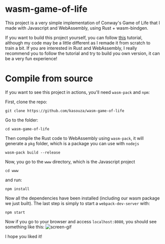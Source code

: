 # wasm-game-of-life

This project is a very simple implementation of Conway's Game of Life that I made with Javascript and WebAssembly, using Rust + wasm-bindgen.

If you want to build this project yourself, you can follow [this](https://rustwasm.github.io/docs/book/) tutorial, although my code may be a little different as I remade it from scratch to train a bit. If you are interested in Rust and WebAssembly, I really recommend you to follow the tutorial and try to build you own version, it can be a very fun experience!

# Compile from source

If you want to see this project in actions, you'll need `wasm-pack` and `npm`:

First, clone the repo:
```
git clone https://github.com/kasouza/wasm-game-of-life
```

Go to the folder:
```
cd wasm-game-of-life
```

Then compile the Rust code to WebAssembly using `wasm-pack`, it will generate a `pkg` folder, which is a package you can use with `nodejs`
```
wasm-pack build --release
```

Now, you go to the `www` directory, which is the Javascript project
```
cd www
```
and run:
```
npm install
```
Now all the dependencies have been installed (including our wasm package we just built).
The last step is simply to start a `webpack-dev-server` with:
```
npm start
```

Now if you go to your browser and access `localhost:8080`, you should see something like this:
![screen-gif](./example.gif)

I hope you liked it!
